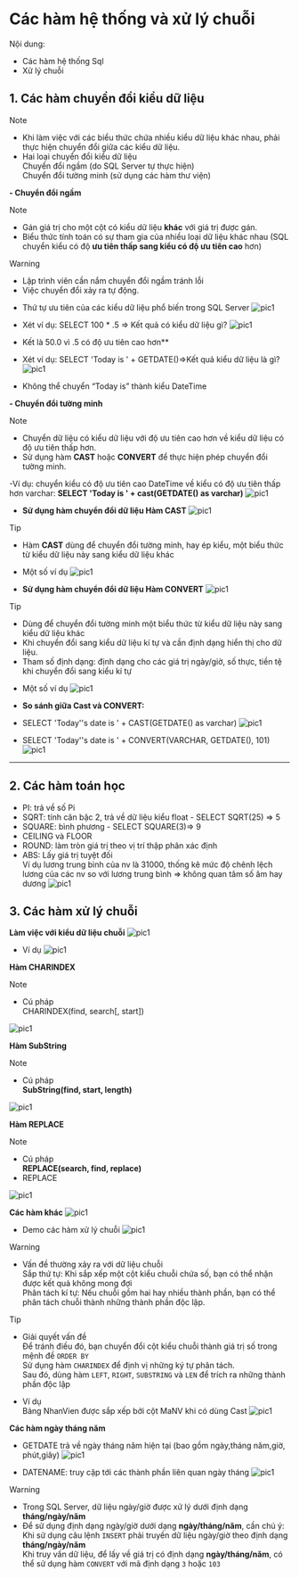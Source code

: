 <!-- ---
layout: Post
title: Bài 3. Các hàm hệ thống & xử lý chuỗi
subtitle: Cơ sở dữ liệu
author: KhanhDan
date: 2023-07-21
useHeaderImage: false
headerImage: https://github.com/danqth/images/blob/main/angurvad/java-core/session1/banner.png?raw=true
headerMask: rgba(39, 77, 61, 0.61)
permalinkPattern: /ebook/sql-server/:slug/
tags:
  - SQL Server
--- -->
# Các hàm hệ thống và xử lý chuỗi
Nội dung: <br>
- Các hàm hệ thống Sql
- Xử lý chuỗi

<!-- more -->

## 1. Các hàm chuyển đổi kiểu dữ liệu

> [!NOTE]
> - Khi làm việc với các biểu thức chứa nhiều kiểu dữ liệu khác nhau, phải thực hiện chuyển đổi giữa các kiểu dữ liệu.  
> - Hai loại chuyển đổi kiểu dữ liệu  
>   Chuyển đổi ngầm (do SQL Server tự thực hiện)  
>   Chuyển đổi tường minh (sử dụng các hàm thư viện)

**- Chuyển đổi ngầm**

> [!NOTE]
> - Gán giá trị cho một cột có kiểu dữ liệu **khác** với giá trị được gán.  
> - Biểu thức tính toán có sự tham gia của nhiều loại dữ liệu khác nhau (SQL chuyển kiểu có độ **ưu tiên thấp sang kiểu có độ ưu tiên cao** hơn)

> [!WARNING]
> - Lập trình viên cần nắm chuyển đổi ngầm tránh lỗi  
> - Việc chuyển đổi xảy ra tự động.


- Thứ tự ưu tiên của các kiểu dữ liệu phổ biến trong SQL Server
![pic1](https://github.com/danqth/images/blob/main/angurvad/sql-server/session_3/Hinh_1.png?raw=true)

- Xét ví dụ: SELECT 100 * .5 => Kết quả có kiểu dữ liệu gì?
![pic1](https://github.com/danqth/images/blob/main/angurvad/sql-server/session_3/Hinh_2.png?raw=true)
- Kết là 50.0 vì .5 có độ ưu tiên cao hơn**

- Xét ví dụ: SELECT 'Today is ' + GETDATE()=>Kết quả kiểu dữ liệu là gì?
![pic1](https://github.com/danqth/images/blob/main/angurvad/sql-server/session_3/Hinh_3.png?raw=true)
- Không thể chuyển “Today is” thành kiểu DateTime

**- Chuyển đổi tường minh**

> [!NOTE]
> - Chuyển dữ liệu có kiểu dữ liệu với độ ưu tiên cao hơn về kiểu dữ liệu có độ ưu tiên thấp hơn.  
> - Sử dụng hàm **CAST** hoặc **CONVERT** để thực hiện phép chuyển đổi tường minh.


-Ví dụ: chuyển kiểu có độ ưu tiên cao DateTime về kiểu có độ ưu tiên thấp hơn varchar:
**SELECT 'Today is ' + cast(GETDATE() as varchar)**
![pic1](https://github.com/danqth/images/blob/main/angurvad/sql-server/session_3/Hinh_4.png?raw=true)

- **Sử dụng hàm chuyển đổi dữ liệu Hàm CAST**
![pic1](https://github.com/danqth/images/blob/main/angurvad/sql-server/session_3/Hinh_5.png?raw=true)

> [!TIP]
> - Hàm **CAST** dùng để chuyển đổi tường minh, hay ép kiểu, một biểu thức từ kiểu dữ liệu này sang kiểu dữ liệu khác


- Một số ví dụ
![pic1](https://github.com/danqth/images/blob/main/angurvad/sql-server/session_3/Hinh_6.png?raw=true)

- **Sử dụng hàm chuyển đổi dữ liệu Hàm CONVERT**
![pic1](https://github.com/danqth/images/blob/main/angurvad/sql-server/session_3/Hinh_7.png?raw=true)

> [!TIP]
> - Dùng để chuyển đổi tường minh một biểu thức từ kiểu dữ liệu này sang kiểu dữ liệu khác  
> - Khi chuyển đổi sang kiểu dữ liệu kí tự và cần định dạng hiển thị cho dữ liệu.  
> - Tham số định dạng: định dạng cho các giá trị ngày/giờ, số thực, tiền tệ khi chuyển đổi sang kiểu kí tự


- Một số ví dụ
![pic1](https://github.com/danqth/images/blob/main/angurvad/sql-server/session_3/Hinh_8.png?raw=true)

- **So sánh giữa Cast và CONVERT:**
- SELECT 'Today''s date is ' + CAST(GETDATE() as varchar)
![pic1](https://github.com/danqth/images/blob/main/angurvad/sql-server/session_3/Hinh_9.png?raw=true)
- SELECT 'Today''s date is ' + CONVERT(VARCHAR, GETDATE(), 101)
![pic1](https://github.com/danqth/images/blob/main/angurvad/sql-server/session_3/Hinh_10.png?raw=true)

---

## 2. Các hàm toán học

- PI: trả về số Pi
- SQRT: tính căn bậc 2, trả về dữ liệu kiểu float - SELECT SQRT(25) => 5
- SQUARE: bình phương - SELECT SQUARE(3)=> 9
- CEILING và FLOOR
- ROUND: làm tròn giá trị theo vị trí thập phân xác định
- ABS: Lấy giá trị tuyệt đối <br>
Ví dụ lương trung bình của nv là 31000, thống kê mức độ chênh lệch lương của các nv so với lương trung bình => không quan tâm số âm hay dương
![pic1](https://github.com/danqth/images/blob/main/angurvad/sql-server/session_3/Hinh_11.png?raw=true)

## 3. Các hàm xử lý chuỗi

**Làm việc với kiểu dữ liệu chuỗi**
![pic1](https://github.com/danqth/images/blob/main/angurvad/sql-server/session_3/Hinh_12.png?raw=true)

- Ví dụ
![pic1](https://github.com/danqth/images/blob/main/angurvad/sql-server/session_3/Hinh_13.png?raw=true)

**Hàm CHARINDEX**
> [!NOTE]
> - Cú pháp  
> CHARINDEX(find, search[, start])

![pic1](https://github.com/danqth/images/blob/main/angurvad/sql-server/session_3/Hinh_14.png?raw=true)

**Hàm SubString**

> [!NOTE]
> - Cú pháp  
> **SubString(find, start, length)**

![pic1](https://github.com/danqth/images/blob/main/angurvad/sql-server/session_3/Hinh_15.png?raw=true)

**Hàm REPLACE**

> [!NOTE]
> - Cú pháp  
> **REPLACE(search, find, replace)**  
> - REPLACE

![pic1](https://github.com/danqth/images/blob/main/angurvad/sql-server/session_3/Hinh_16.png?raw=true)

**Các hàm khác**
![pic1](https://github.com/danqth/images/blob/main/angurvad/sql-server/session_3/Hinh_17.png?raw=true)

- Demo các hàm xử lý chuỗi
![pic1](https://github.com/danqth/images/blob/main/angurvad/sql-server/session_3/Hinh_18.png?raw=true)

> [!WARNING]
> - Vấn đề thường xảy ra với dữ liệu chuỗi  
>   Sắp thứ tự: Khi sắp xếp một cột kiểu chuỗi chứa số, bạn có thể nhận được kết quả không mong đợi  
>   Phân tách kí tự: Nếu chuỗi gồm hai hay nhiều thành phần, bạn có thể phân tách chuỗi thành những thành phần độc lập.

> [!TIP]
> - Giải quyết vấn đề  
>   Để tránh điều đó, bạn chuyển đổi cột kiểu chuỗi thành giá trị số trong mệnh đề `ORDER BY`  
>   Sử dụng hàm `CHARINDEX` để định vị những ký tự phân tách.  
>   Sau đó, dùng hàm `LEFT`, `RIGHT`, `SUBSTRING` và `LEN` để trích ra những thành phần độc lập


- Ví dụ <br>
Bảng NhanVien được sắp xếp bởi cột MaNV khi có dùng Cast
![pic1](https://github.com/danqth/images/blob/main/angurvad/sql-server/session_3/Hinh_19.png?raw=true)

**Các hàm ngày tháng năm**

- GETDATE trả về ngày tháng năm hiện tại (bao gồm ngày,tháng năm,giờ, phút,giây)
![pic1](https://github.com/danqth/images/blob/main/angurvad/sql-server/session_3/Hinh_20.png?raw=true)

- DATENAME: truy cập tới các thành phần liên quan ngày tháng
![pic1](https://github.com/danqth/images/blob/main/angurvad/sql-server/session_3/Hinh_21.png?raw=true)

> [!WARNING]
> - Trong SQL Server, dữ liệu ngày/giờ được xử lý dưới định dạng **tháng/ngày/năm**  
> - Để sử dụng định dạng ngày/giờ dưới dạng **ngày/tháng/năm**, cần chú ý:  
>   Khi sử dụng câu lệnh `INSERT` phải truyền dữ liệu ngày/giờ theo định dạng **tháng/ngày/năm**  
>   Khi truy vấn dữ liệu, để lấy về giá trị có định dạng **ngày/tháng/năm**, có thể sử dụng hàm `CONVERT` với mã định dạng `3` hoặc `103`
